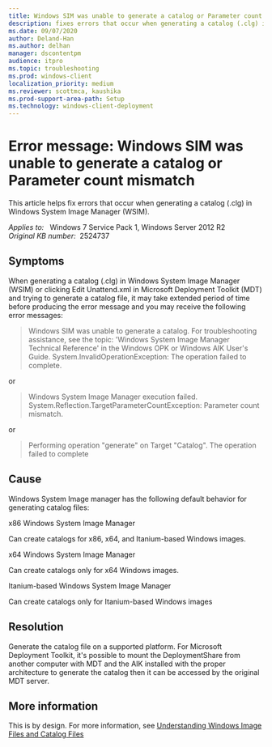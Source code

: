```yaml
---
title: Windows SIM was unable to generate a catalog or Parameter count mismatch error
description: fixes errors that occur when generating a catalog (.clg) in Windows System Image Manager (WSIM).
ms.date: 09/07/2020
author: Deland-Han
ms.author: delhan
manager: dscontentpm
audience: itpro
ms.topic: troubleshooting
ms.prod: windows-client
localization_priority: medium
ms.reviewer: scottmca, kaushika
ms.prod-support-area-path: Setup
ms.technology: windows-client-deployment
---
```

# Error message: Windows SIM was unable to generate a catalog or Parameter count mismatch

This article helps fix errors that occur when generating a catalog (.clg) in Windows System Image Manager (WSIM).

_Applies to:_ &nbsp; Windows 7 Service Pack 1, Windows Server 2012 R2  
_Original KB number:_ &nbsp;2524737

## Symptoms

When generating a catalog (.clg) in Windows System Image Manager (WSIM) or clicking Edit Unattend.xml in Microsoft Deployment Toolkit (MDT) and trying to generate a catalog file, it may take extended period of time before producing the error message and you may receive the following error messages:

> Windows SIM was unable to generate a catalog. For troubleshooting assistance, see the topic: 'Windows System Image Manager Technical Reference' in the Windows OPK or Windows AIK User's Guide.
System.InvalidOperationException: The operation failed to complete.  

or

> Windows System Image Manager execution failed.
System.Reflection.TargetParameterCountException: Parameter count mismatch.

or

> Performing operation "generate" on Target "Catalog".
The operation failed to complete

## Cause

Windows System Image manager has the following default behavior for generating catalog files:

x86 Windows System Image Manager  

Can create catalogs for x86, x64, and Itanium-based Windows images.

x64 Windows System Image Manager  

Can create catalogs only for x64 Windows images.

Itanium-based Windows System Image Manager  

Can create catalogs only for Itanium-based Windows images

## Resolution

Generate the catalog file on a supported platform. For Microsoft Deployment Toolkit, it's possible to mount the DeploymentShare from another computer with MDT and the AIK installed with the proper architecture to generate the catalog then it can be accessed by the original MDT server.

## More information

This is by design. For more information, see [Understanding Windows Image Files and Catalog Files](https://technet.microsoft.com/library/dd744249%28ws.10%29.aspx)
